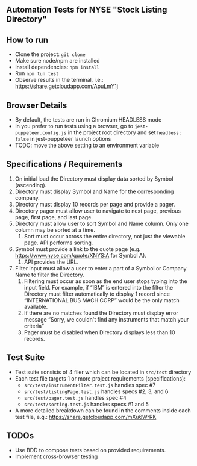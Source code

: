 ## Automation Tests for NYSE "Stock Listing Directory"

## How to run
- Clone the project: ```git clone```
- Make sure node/npm are installed
- Install dependencies: ```npm install```
- Run ```npm tun test```
- Observe results in the terminal, i.e.: https://share.getcloudapp.com/ApuLmY1j

## Browser Details
- By default, the tests are run in Chromium HEADLESS mode
- In you prefer to run tests using a browser, go to ```jest-puppeteer.config.js``` in the project root directory and set ```headless: false``` in jest-puppeteer launch options
- TODO: move the above setting to an environment variable

## Specifications / Requirements
1. On initial load the Directory must display data sorted by Symbol (ascending).
1. Directory must display Symbol and Name for the corresponding company.
1. Directory must display 10 records per page and provide a pager.
1. Directory pager must allow user to navigate to next page, previous page, first page, and last page.
1. Directory must allow user to sort Symbol and Name column. Only one column may be sorted at a time.
    1. Sort must occur across the entire directory, not just the viewable page. API performs sorting.
1. Symbol must provide a link to the quote page (e.g. https://www.nyse.com/quote/XNYS:A for Symbol A).
    1. API provides the URL.
1. Filter input must allow a user to enter a part of a Symbol or Company Name to filter the Directory.
    1. Filtering must occur as soon as the end user stops typing into the input field. For example, if “IBM” is entered into the filter the Directory must filter automatically to display 1 record since “INTERNATIONAL BUS MACH CORP” would be the only match available.
    1. If there are no matches found the Directory must display error message “Sorry, we couldn't find any instruments that match your criteria”
    1. Pager must be disabled when Directory displays less than 10 records.


## Test Suite
- Test suite sonsists of 4 filer which can be located in ```src/test``` directory
- Each test file targets 1 or more project requirements (specifications):
  - ```src/test/instrumentFilter.test.js``` handles spec #7
  - ```src/test/listingPage.test.js``` handles specs #2, 3, and 6
  - ```src/test/pager.test.js``` handles spec #4
  - ```src/test/sorting.test.js``` handles specs #1 and 5
- A more detailed breakdown can be found in the comments inside each test file, e.g.: https://share.getcloudapp.com/mXu6WrRK

## TODOs
- Use BDD to compose tests based on provided requirements.
- Implement cross-browser testing
